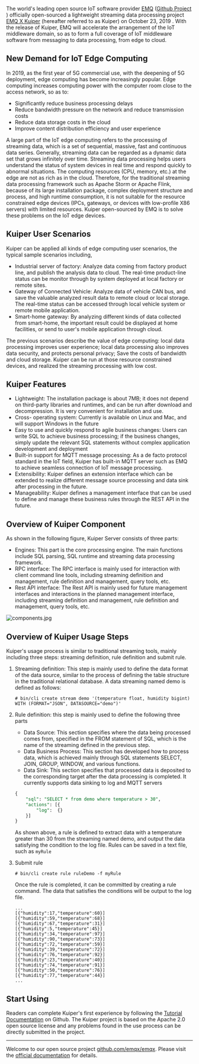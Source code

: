 

The world's leading open source IoT software provider [EMQ](https://www.emqx.io)  ([Github Project](https://github.com/emqx/emqx) ) officially open-sourced a lightweight streaming data processing project [EMQ X Kuiper](https://github.com/emqx/kuiper) (hereafter referred to as Kuiper)  on October 23, 2019 . With the release of Kuiper, EMQ will accelerate the arrangement of the IoT middleware domain, so as to form a full coverage of IoT middleware software from messaging to data processing, from edge to cloud.

## New Demand for IoT Edge Computing

In 2019, as the first year of 5G commercial use, with the deepening of 5G deployment, edge computing has become increasingly popular. Edge computing increases computing power with the computer room close to the access network, so as to:

- Significantly reduce business processing delays
- Reduce bandwidth pressure on the network and reduce transmission costs
- Reduce data storage costs in the cloud
- Improve content distribution efficiency and user experience

A large part of the IoT edge computing refers to the processing of streaming data, which is a set of sequential, massive, fast and continuous data series. Generally, streaming data can be regarded as a dynamic data set that grows infinitely over time.  Streaming data processing helps users understand the status of system devices in real time and respond quickly to abnormal situations. The computing resources (CPU, memory, etc.) at the edge are not as rich as in the cloud. Therefore, for the traditional streaming data processing framework such as Apache Storm or Apache Flink, because of its large installation package, complex deployment structure and process, and high runtime consumption, it is not suitable for the resource constrained edge devices (IPCs, gateways, or devices with low-profile X86 servers) with limited resources. Kuiper open-sourced by EMQ is to solve these problems on the IoT edge devices.

## Kuiper User Scenarios

Kuiper can be applied all kinds of edge computing user scenarios, the typical sample scenarios including,

- Industrial server of factory: Analyze data coming from factory product line, and publish the analysis data to cloud. The real-time product-line status can be monitor through by system deployed at local factory or remote sites.
- Gateway of Connected Vehicle: Analyze data of vehicle CAN bus, and save the valuable analyzed result data to remote cloud or local storage. The real-time status can be accessed through local vehicle system or remote mobile application.
- Smart-home gateway: By analyzing different kinds of data collected from smart-home, the important result could be displayed at home facilities, or send to user's mobile application through cloud. 

The previous scenarios describe the value of edge computing: local data processing improves user experience; local data processing also improves data security, and protects personal privacy; Save the costs of bandwidth and cloud storage. Kuiper can be run at those resource constrained devices, and realized the streaming processing with low cost.

## Kuiper Features

- Lightweight: The installation package is about 7MB; it does not depend on third-party libraries and runtimes, and can be run after download and decompression. It is very convenient for installation and use.
- Cross- operating system: Currently is available on Linux and Mac, and will support Windows in the future
- Easy to use and quickly respond to agile business changes: Users can write SQL to achieve business processing; if the business changes, simply update the relevant SQL statements without complex application development and deployment
- Built-in support for MQTT message processing: As a de facto protocol standard in the IoT field, Kuiper has built-in MQTT server such as EMQ to achieve seamless connection of IoT message processing.
- Extensibility: Kuiper defines an extension interface which can be extended to realize different message source processing and data sink after processing in the future. 
- Manageability: Kuiper defines a management interface that can be used to define and manage these business rules through the REST API in the future.

## Overview of Kuiper Component 

As shown in the following figure, Kuiper Server consists of three parts:

- Engines: This part is the core processing engine. The main functions include SQL parsing, SQL runtime and streaming data processing framework.
- RPC interface: The RPC interface is mainly used for interaction with client command line tools, including streaming definition and management, rule definition and management, query tools, etc.
- Rest API interface: The Rest API is mainly used for future management interfaces and interactions in the planned management interface, including streaming definition and management, rule definition and management, query tools, etc.

![components.jpg](https://static.emqx.net/images/0683da520685cd30efd34595da22f4a4.jpg)


## Overview of Kuiper Usage Steps

Kuiper's usage process is similar to traditional streaming tools, mainly including three steps: streaming definition, rule definition and submit rule.

1. Streaming definition: This step is mainly used to define the data format of the data source, similar to the process of defining the table structure in the traditional relational database.  A data streaming named demo is defined as follows:

   ```shell
   # bin/cli create stream demo '(temperature float, humidity bigint) WITH (FORMAT="JSON", DATASOURCE="demo")'
   ```

2. Rule definition: this step is mainly used to define the following three parts

   - Data Source: This section specifies where the data being processed comes from, specified in the FROM statement of SQL, which is the name of the streaming defined in the previous step.
   - Data Business Process: This section has developed how to process data, which is achieved mainly through SQL statements SELECT, JOIN, GROUP, WINDOW, and various functions.
   - Data Sink: This section specifies that processed data is deposited to the corresponding target after the data processing is completed. It currently supports data sinking to log and MQTT servers

   ```sql
   {
       "sql": "SELECT * from demo where temperature > 30",
       "actions": [{
           "log":  {}
       }]
   }
   ```

   As shown above, a rule is defined to extract data with a temperature greater than 30 from the streaming named demo, and output the data satisfying the condition to the log file. Rules can be saved in a text file, such as `myRule`

3. Submit rule

   ```shell
   # bin/cli create rule ruleDemo -f myRule
   ```

   Once the rule is completed, it can be committed by creating a rule command. The data that satisfies the conditions will be output to the log file.

   ```
   ...
   [{"humidity":17,"temperature":60}]
   [{"humidity":59,"temperature":68}]
   [{"humidity":67,"temperature":31}]
   [{"humidity":5,"temperature":45}]
   [{"humidity":34,"temperature":97}]
   [{"humidity":90,"temperature":73}]
   [{"humidity":72,"temperature":59}]
   [{"humidity":39,"temperature":72}]
   [{"humidity":76,"temperature":92}]
   [{"humidity":23,"temperature":40}]
   [{"humidity":74,"temperature":91}]
   [{"humidity":50,"temperature":76}]
   [{"humidity":77,"temperature":44}]
   ...
   ```



## Start Using

Readers can complete Kuiper's first experience by following the [Tutorial Documentation](https://github.com/emqx/kuiper/blob/master/docs/getting_started.md) on Github. The Kuiper project is based on the Apache 2.0 open source license and any problems found in the use process can be directly submitted in the project.

------

Welcome to our open source project [github.com/emqx/emqx](http://github.com/emqx/emqx). Please visit the [official documentation](https://docs.emqx.io) for details.

